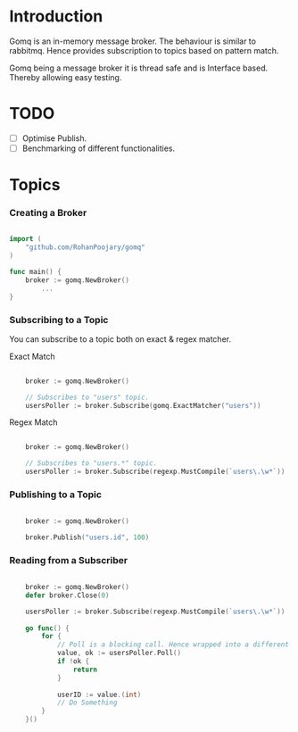 # Introduction
Gomq is an in-memory message broker. The behaviour is similar to rabbitmq. 
Hence provides subscription to topics based on pattern match.

Gomq being a message broker it is thread safe and is Interface based. 
Thereby allowing easy testing.

# TODO
- [ ] Optimise Publish.
- [ ] Benchmarking of different functionalities.

# Topics

### Creating a Broker
```go script

import (
	"github.com/RohanPoojary/gomq"
)

func main() {
	broker := gomq.NewBroker()
        ...
}

```

### Subscribing to a Topic
You can subscribe to a topic both on exact & regex matcher.

Exact Match
```go script
    
    broker := gomq.NewBroker()

    // Subscribes to "users" topic.
    usersPoller := broker.Subscribe(gomq.ExactMatcher("users"))

```

Regex Match
```go script
    
    broker := gomq.NewBroker()

    // Subscribes to "users.*" topic.
    usersPoller := broker.Subscribe(regexp.MustCompile(`users\.\w*`))

```

### Publishing to a Topic

```go script
    
    broker := gomq.NewBroker()

    broker.Publish("users.id", 100)

```

### Reading from a Subscriber

```go script
    
    broker := gomq.NewBroker()
    defer broker.Close(0)

    usersPoller := broker.Subscribe(regexp.MustCompile(`users\.\w*`))
    
    go func() {
        for {
            // Poll is a blocking call. Hence wrapped into a different routine.
            value, ok := usersPoller.Poll()
            if !ok {
                return
            }
    
            userID := value.(int)
            // Do Something
        }
    }()

```